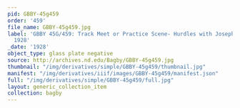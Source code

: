 ```yaml
---
pid: GBBY-45g459
order: '459'
file_name: GBBY-45g459.jpg
label: 'GBBY 45G/459: Track Meet or Practice Scene- Hurdles with Joseph Griffin -
  1928'
_date: '1928'
object_type: glass plate negative
source: http://archives.nd.edu/Bagby/GBBY-45g459.jpg
thumbnail: "/img/derivatives/simple/GBBY-45g459/thumbnail.jpg"
manifest: "/img/derivatives/iiif/images/GBBY-45g459/manifest.json"
full: "/img/derivatives/simple/GBBY-45g459/full.jpg"
layout: generic_collection_item
collection: bagby
---
```

